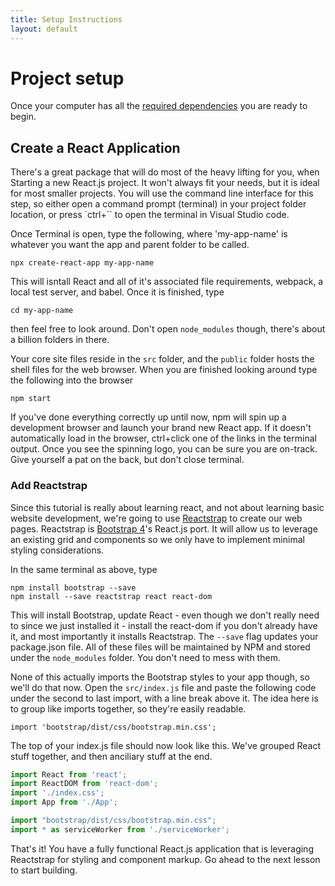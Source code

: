 ```yaml
---
title: Setup Instructions
layout: default
---
```


# Project setup

Once your computer has all the [required dependencies](/dependencies.md) you are ready to begin.

## Create a React Application

There's a great package that will do most of the heavy lifting for you, when Starting a new React.js project. It won't always fit your needs, but it is ideal for most smaller projects. You will use the command line interface for this step, so either open a command prompt (terminal) in your project folder location, or press `ctrl+`` to open the terminal in Visual Studio code. 

Once Terminal is open, type the following, where 'my-app-name' is whatever you want the app and parent folder to be called.

```
npx create-react-app my-app-name
```

This will isntall React and all of it's associated file requirements, webpack, a local test server, and babel. Once it is finished, type 

```
cd my-app-name
```

then feel free to look around. Don't open `node_modules` though, there's about a billion folders in there.

Your core site files reside in the `src` folder, and the `public` folder hosts the shell files for the web browser. When you are finished looking around type the following into the browser

```
npm start
```

If you've done everything correctly up until now, npm will spin up a development browser and launch your brand new React app. If it doesn't automatically load in the browser, ctrl+click one of the links in the terminal output. Once you see the spinning logo, you can be sure you are on-track. Give yourself a pat on the back, but don't close terminal.

### Add Reactstrap

Since this tutorial is really about learning react, and not about learning basic website development, we're going to use [Reactstrap](https://reactstrap.github.io/) to create our web pages. Reactstrap is [Bootstrap 4](https://getbootstrap.com/docs/4.0/getting-started/introduction/)'s React.js port. It will allow us to leverage an existing grid and components so we only have to implement minimal styling considerations.

In the same terminal as above, type

```
npm install bootstrap --save
npm install --save reactstrap react react-dom
```

This will install Bootstrap, update React - even though we don't really need to since we just installed it - install the react-dom if you don't already have it, and most importantly it installs Reactstrap. The `--save` flag updates your package.json file. All of these files will be maintained by NPM and stored under the `node_modules` folder. You don't need to mess with them.

None of this actually imports the Bootstrap styles to your app though, so we'll do that now. Open the `src/index.js` file and paste the following code under the second to last import, with a line break above it. The idea here is to group like imports together, so they're easily readable. 

```
import 'bootstrap/dist/css/bootstrap.min.css';
```

The top of your index.js file should now look like this. We've grouped React stuff together, and then anciliary stuff at the end.

```javascript
import React from 'react';
import ReactDOM from 'react-dom';
import './index.css';
import App from './App';

import "bootstrap/dist/css/bootstrap.min.css";
import * as serviceWorker from './serviceWorker';
```

That's it! You have a fully functional React.js application that is leveraging Reactstrap for styling and component markup. Go ahead to the next lesson to start building. 